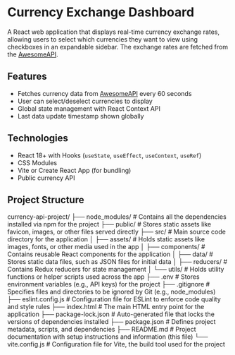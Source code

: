 # Currency Exchange Dashboard

A React web application that displays real-time currency exchange rates, allowing users to select which currencies they want to view using checkboxes in an expandable sidebar. The exchange rates are fetched from the [AwesomeAPI](https://economia.awesomeapi.com.br/).

## Features

- Fetches currency data from [AwesomeAPI](https://economia.awesomeapi.com.br) every 60 seconds  
- User can select/deselect currencies to display  
- Global state management with React Context API  
- Last data update timestamp shown globally  

## Technologies

- React 18+ with Hooks (`useState`, `useEffect`, `useContext`, `useRef`)  
- CSS Modules  
- Vite or Create React App (for bundling)  
- Public currency API

## Project Structure

currency-api-project/
├── node_modules/         # Contains all the dependencies installed via npm for the project
├── public/               # Stores static assets like favicon, images, or other files served directly
├── src/                  # Main source code directory for the application
│   ├── assets/           # Holds static assets like images, fonts, or other media used in the app
│   ├── components/       # Contains reusable React components for the application
│   ├── data/             # Stores static data files, such as JSON files for initial data
│   ├── reducers/         # Contains Redux reducers for state management
│   └── utils/            # Holds utility functions or helper scripts used across the app
├── .env                  # Stores environment variables (e.g., API keys) for the project
├── .gitignore            # Specifies files and directories to be ignored by Git (e.g., node_modules)
├── eslint.config.js      # Configuration file for ESLint to enforce code quality and style rules
├── index.html            # The main HTML entry point for the application
├── package-lock.json     # Auto-generated file that locks the versions of dependencies installed
├── package.json          # Defines project metadata, scripts, and dependencies
├── README.md             # Project documentation with setup instructions and information (this file)
└── vite.config.js        # Configuration file for Vite, the build tool used for the project
